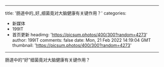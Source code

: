 
---
title: '肠道中的_好_细菌竟对大脑健康有关键作用？'
categories: 
 - 新媒体
 - 199IT
 - 首页更新
headimg: 'https://picsum.photos/400/300?random=4273'
author: 199IT
comments: false
date: Mon, 21 Feb 2022 14:19:04 GMT
thumbnail: 'https://picsum.photos/400/300?random=4273'
---

<div>   
肠道中的“好”细菌竟对大脑健康有关键作用？  
</div>
            